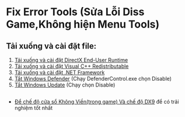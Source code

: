 # Fix Error Tools (Sửa Lỗi Diss Game,Không hiện Menu Tools)
## Tải xuống và cài đặt file:
1) <a href="https://www.microsoft.com/en-us/download/details.aspx?id=35" target="_blank" >Tải xuống và cài đặt DirectX End-User Runtime</a>
2) <a href="https://www.techpowerup.com/download/visual-c-redistributable-runtime-package-all-in-one/" target="_blank" >Tải xuống và cài đặt Visual C++ Redistributable</a>
3) <a href="https://dotnet.microsoft.com/en-us/download/dotnet-framework" target="_blank" >Tải xuống và cài đặt .NET Framework</a>
4) <a href="https://www.sordum.org/downloads/?st-defender-control" target="_blank" >Tắt Windows Defender</a> (Chạy DefenderControl.exe chọn Disable)
4) <a href="https://www.sordum.org/files/downloads.php?st-windows-update-blocker" target="_blank" >Tắt Windows Update</a> (Chạy chọn Disable)
  
##
* <a href="https://i.upanh.org/2022/12/20/Chua-co-ten.png" >Để chế độ cửa sổ Không Viền(trong game) Và chế độ DX9</a> để có trải nghiệm tốt nhất

